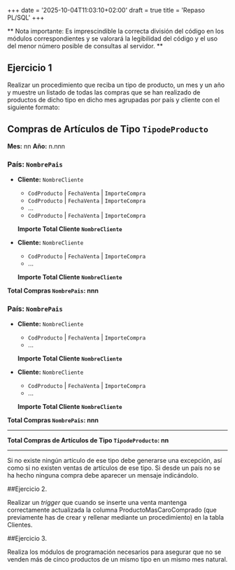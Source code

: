 +++
date = '2025-10-04T11:03:10+02:00'
draft = true
title = 'Repaso PL/SQL'
+++

** Nota importante: Es imprescindible la correcta división del código en los módulos correspondientes y se valorará la legibilidad del código y el uso del menor número posible de consultas al servidor. **

## Ejercicio 1

Realizar un procedimiento que reciba un tipo de producto, un mes y un año y muestre un listado de todas las compras que se han realizado de productos de dicho tipo en dicho mes agrupadas por país y cliente con el siguiente formato:
## Compras de Artículos de Tipo `TipodeProducto`
**Mes:** nn  **Año:** n.nnn

### País: `NombrePais`

- **Cliente:** `NombreCliente`
  - `CodProducto` | `FechaVenta` | `ImporteCompra`
  - `CodProducto` | `FechaVenta` | `ImporteCompra`
  - ...
  - `CodProducto` | `FechaVenta` | `ImporteCompra`

  **Importe Total Cliente `NombreCliente`**

- **Cliente:** `NombreCliente`
  - `CodProducto` | `FechaVenta` | `ImporteCompra`
  - ...
  
  **Importe Total Cliente `NombreCliente`**

**Total Compras `NombrePais`: nnn**

### País: `NombrePais`

- **Cliente:** `NombreCliente`
  - `CodProducto` | `FechaVenta` | `ImporteCompra`
  - ...
  
  **Importe Total Cliente `NombreCliente`**

- **Cliente:** `NombreCliente`
  - `CodProducto` | `FechaVenta` | `ImporteCompra`
  - ...
  
  **Importe Total Cliente `NombreCliente`**

**Total Compras `NombrePais`: nnn**

---

**Total Compras de Artículos de Tipo `TipodeProducto`: nn**

---

Si no existe ningún artículo de ese tipo debe generarse una excepción, así como si no existen ventas de artículos de ese tipo. Si desde un país no se ha hecho ninguna compra debe aparecer un mensaje indicándolo.

##Ejercicio 2.

Realizar un *trigger* que cuando se inserte una venta mantenga correctamente actualizada la columna ProductoMasCaroComprado (que previamente has de crear y rellenar mediante un procedimiento) en la tabla Clientes.

##Ejercicio 3.

Realiza los módulos de programación necesarios para asegurar que no se venden más de cinco productos de un mismo tipo en un mismo mes natural.
